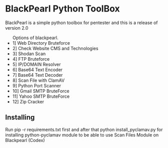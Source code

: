 <h1> BlackPearl Python ToolBox </h1>

<p> BlackPearl is a simple python toolbox for pentester and this is a release of version 2.0 </p>

<ul>
    Options of blackpearl.
  <li>1] Web Directory Bruteforce</li>
  <li>2] Check Website CMS and Technologies</li>
  <li>3] Shodan Scan</li>
  <li>4] FTP Bruteforce</li>
  <li>5] IP/DOMAIN Resolver</li>
  <li>6] Base64 Text Encoder</li>
  <li>7] Base64 Text Decoder</li>
  <li>8] Scan File with ClamAV</li>
  <li>9] Python Port Scanner</li>
  <li>10] Gmail SMTP BruteForce</li>
  <li>11] Yahoo SMTP BruteForce</li>
  <li>12] Zip Cracker
</ul>

<h2> Installing </h2>
<p> Run pip -r requirements.txt first and after that python install_pyclamav.py for installing python-pyclamav module to be able to use Scan Files Module on Blackpearl (Codex)</p>

